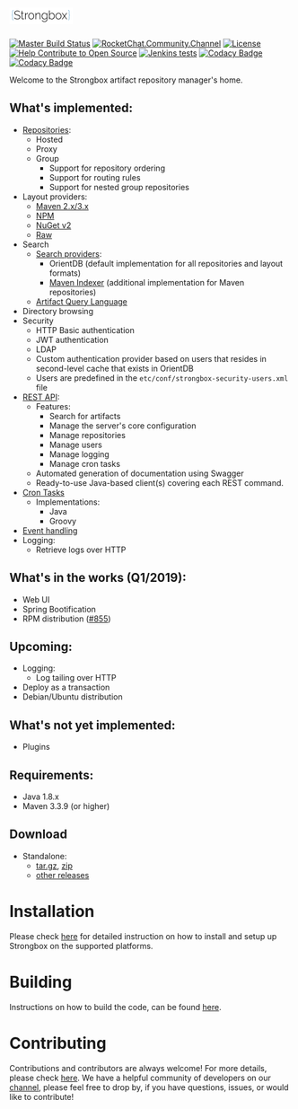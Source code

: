 # ![strongbox](./strongbox.svg)

[![Master Build Status](https://dev.carlspring.org/jenkins/buildStatus/icon?job=strongbox/strongbox/master)](https://dev.carlspring.org/jenkins/blue/organizations/jenkins/strongbox%2Fstrongbox/activity?branch=master)
[![RocketChat.Community.Channel](https://chat.carlspring.org/images/join-chat.svg)](https://chat.carlspring.org/channel/community)
[![License](https://img.shields.io/badge/License-Apache%202.0-brightgreen.svg)](https://opensource.org/licenses/Apache-2.0)
[![Help Contribute to Open Source](https://www.codetriage.com/strongbox/strongbox/badges/users.svg)](https://www.codetriage.com/strongbox/strongbox)
[![Jenkins tests](https://img.shields.io/jenkins/t/https/jenkins.carlspring.org/job/strongbox/job/strongbox/job/master.svg)](https://jenkins.carlspring.org/job/strongbox/job/strongbox/job/master/)
[![Codacy Badge](https://api.codacy.com/project/badge/Grade/50f1af2c3b2d4e31a5c686c9a9395cd2)](https://www.codacy.com/app/strongbox/strongbox?utm_source=github.com&amp;utm_medium=referral&amp;utm_content=strongbox/strongbox&amp;utm_campaign=Badge_Grade)
[![Codacy Badge](https://api.codacy.com/project/badge/Coverage/50f1af2c3b2d4e31a5c686c9a9395cd2)](https://www.codacy.com/app/strongbox/strongbox?utm_source=github.com&utm_medium=referral&utm_content=strongbox/strongbox&utm_campaign=Badge_Coverage)

Welcome to the Strongbox artifact repository manager's home.

## What's implemented:
* [Repositories](https://strongbox.github.io/knowledge-base/repositories.html):
  * Hosted
  * Proxy
  * Group
    * Support for repository ordering
    * Support for routing rules
    * Support for nested group repositories
* Layout providers:
  * [Maven 2.x/3.x](https://strongbox.github.io/developer-guide/layout-providers/maven-2-layout-provider.html)
  * [NPM](https://strongbox.github.io/developer-guide/layout-providers/npm-layout-provider.html)
  * [NuGet v2](https://strongbox.github.io/developer-guide/layout-providers/nuget-layout-provider.html)
  * [Raw](https://strongbox.github.io/developer-guide/layout-providers/raw-layout-provider.html)
* Search
  * [Search providers](https://strongbox.github.io/developer-guide/search-providers.html):
    * OrientDB (default implementation for all repositories and layout formats)
    * [Maven Indexer](https://strongbox.github.io/developer-guide/maven-indexer.html) (additional implementation for Maven repositories)
  * [Artifact Query Language](https://strongbox.github.io/user-guide/artifact-query-language.html)
* Directory browsing
* Security
  * HTTP Basic authentication
  * JWT authentication
  * LDAP
  * Custom authentication provider based on users that resides in second-level cache that exists in OrientDB
  * Users are predefined in the `etc/conf/strongbox-security-users.xml` file
* [REST API](https://strongbox.github.io/user-guide/rest-api.html):
  * Features:
    * Search for artifacts
    * Manage the server's core configuration
    * Manage repositories
    * Manage users
    * Manage logging
    * Manage cron tasks
  * Automated generation of documentation using Swagger
  * Ready-to-use Java-based client(s) covering each REST command.
* [Cron Tasks](https://github.com/strongbox/strongbox/wiki/Cron-Tasks)
  * Implementations:
    * Java
    * Groovy
* [Event handling](https://strongbox.github.io/developer-guide/using-the-event-api.html)
* Logging:
  * Retrieve logs over HTTP

## What's in the works (Q1/2019):
* Web UI
* Spring Bootification
* RPM distribution ([#855](https://github.com/strongbox/strongbox/pull/855))

## Upcoming:
* Logging:
  * Log tailing over HTTP
* Deploy as a transaction
* Debian/Ubuntu distribution

## What's not yet implemented:
* Plugins

## Requirements:
* Java 1.8.x
* Maven 3.3.9 (or higher)

## Download
* Standalone:
  * [tar.gz](https://github.com/strongbox/strongbox/releases/download/1.0-SNAPSHOT/strongbox-distribution-1.0-SNAPSHOT.tar.gz), [zip](https://github.com/strongbox/strongbox/releases/download/1.0-SNAPSHOT/strongbox-distribution-1.0-SNAPSHOT.zip)
  * [other releases](https://github.com/strongbox/strongbox/releases)

# Installation
Please check [here](https://strongbox.github.io/user-guide/getting-started.html) for detailed instruction on how to install and setup up Strongbox on the supported platforms.

# Building
Instructions on how to build the code, can be found [here](https://strongbox.github.io/developer-guide/building-the-code.html).

# Contributing
Contributions and contributors are always welcome! For more details, please check [here](https://strongbox.github.io/contributing.html).
We have a helpful community of developers on our [channel](https://chat.carlspring.org/channel/community), please feel free to drop by, if you have questions, issues, or would like to contribute!

